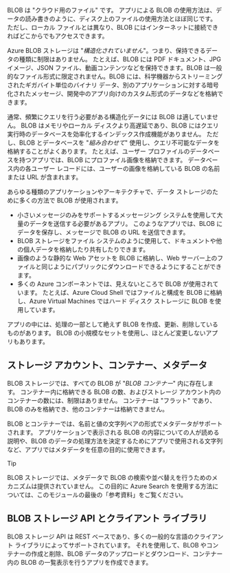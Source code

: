 BLOB は "クラウド用のファイル" です。 アプリによる BLOB の使用方法は、データの読み書きのように、ディスク上のファイルの使用方法とほぼ同じです。 ただし、ローカル ファイルとは異なり、BLOB にはインターネットに接続できればどこからでもアクセスできます。

Azure BLOB ストレージは "*構造化されていません*"。つまり、保持できるデータの種類に制限はありません。 たとえば、BLOB には PDF ドキュメント、JPG イメージ、JSON ファイル、動画コンテンツなどを保持できます。BLOB は一般的なファイル形式に限定されません。BLOB には、科学機器からストリーミングされたギガバイト単位のバイナリ データ、別のアプリケーションに対する暗号化されたメッセージ、開発中のアプリ向けのカスタム形式のデータなどを格納できます。

通常、頻繁にクエリを行う必要がある構造化データには BLOB は適していません。 BLOB はメモリやローカル ディスクより高遅延であり、BLOB にはクエリ実行時のデータベースを効率化するインデックス作成機能がありません。 ただし、BLOB とデータベースを "*組み合わせて*" 使用し、クエリ不可能なデータを格納することがよくあります。 たとえば、ユーザー プロファイルのデータベースを持つアプリでは、BLOB にプロファイル画像を格納できます。 データベース内の各ユーザー レコードには、ユーザーの画像を格納している BLOB の名前または URL が含まれます。

あらゆる種類のアプリケーションやアーキテクチャで、データ ストレージのために多くの方法で BLOB が使用されます。

- 小さいメッセージのみをサポートするメッセージング システムを使用して大量のデータを送信する必要があるアプリ。 このようなアプリでは、BLOB にデータを保存し、メッセージで BLOB の URL を送信できます。
- BLOB ストレージをファイル システムのように使用して、ドキュメントや他の個人データを格納したり共有したりできます。
- 画像のような静的な Web アセットを BLOB に格納し、Web サーバー上のファイルと同じようにパブリックにダウンロードできるようにすることができます。
- 多くの Azure コンポーネントでは、見えないところで BLOB が使用されています。 たとえば、Azure Cloud Shell ではファイルと構成を BLOB に格納し、Azure Virtual Machines ではハード ディスク ストレージに BLOB を使用しています。

アプリの中には、処理の一部として絶えず BLOB を作成、更新、削除しているものがあります。 BLOB の小規模なセットを使用し、ほとんど変更しないアプリもあります。

## <a name="storage-accounts-containers-and-metadata"></a>ストレージ アカウント、コンテナー、メタデータ

BLOB ストレージでは、すべての BLOB が "*BLOB コンテナー*" 内に存在します。 コンテナー内に格納できる BLOB の数、およびストレージ アカウント内のコンテナーの数には、制限はありません。 コンテナーは "フラット" であり、BLOB のみを格納でき、他のコンテナーは格納できません。

BLOB とコンテナーでは、名前と値の文字列ペアの形式でメタデータがサポートされます。 アプリケーションで表示される BLOB の内容についての人が読める説明や、BLOB のデータの処理方法を決定するためにアプリで使用される文字列など、アプリではメタデータを任意の目的に使用できます。

> [!TIP]
> BLOB ストレージでは、メタデータで BLOB の検索や並べ替えを行うためのメカニズムは提供されていません。 この目的に Azure Search を使用する方法については、このモジュールの最後の「参考資料」をご覧ください。

## <a name="the-blob-storage-api-and-client-libraries"></a>BLOB ストレージ API とクライアント ライブラリ

BLOB ストレージ API は REST ベースであり、多くの一般的な言語のクライアント ライブラリによってサポートされています。 それを使用して、BLOB やコンテナーの作成と削除、BLOB データのアップロードとダウンロード、コンテナー内の BLOB の一覧表示を行うアプリを作成できます。
